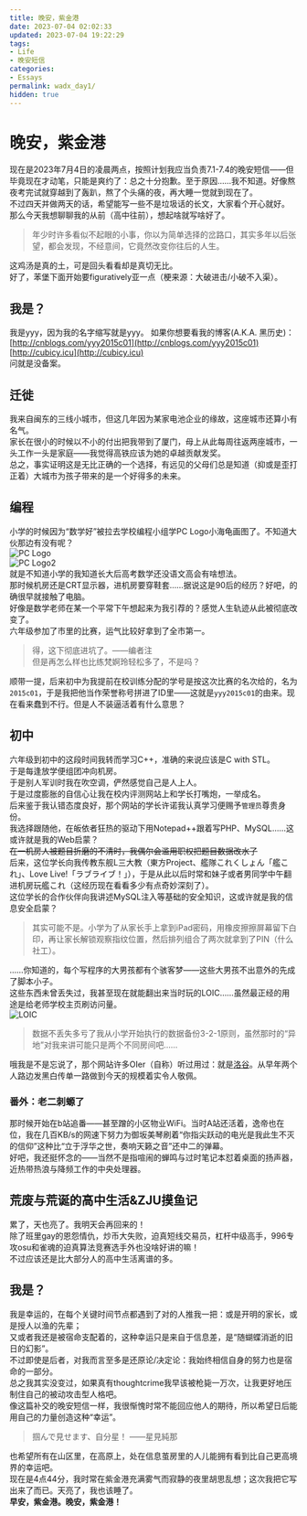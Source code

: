 ```yaml
---
title: 晚安，紫金港
date: 2023-07-04 02:02:33
updated: 2023-07-04 19:22:29
tags:
- Life
- 晚安短信
categories: 
- Essays
permalink: wadx_day1/
hidden: true
---
```

# 晚安，紫金港
现在是2023年7月4日的凌晨两点，按照计划我应当负责7.1-7.4的晚安短信——但毕竟现在才动笔，只能是爽约了：总之十分抱歉。至于原因……我不知道。好像熬夜考完试就穿越到了轰趴，熬了个头痛的夜，再大睡一觉就到现在了。  
不过四天并做两天的话，希望能写一些不是垃圾话的长文，大家看个开心就好。  
那么今天我想聊聊我的从前（高中往前），想起啥就写啥好了。  
> 年少时许多看似不起眼的小事，你以为简单选择的岔路口，其实多年以后张望，都会发现，不经意间，它竟然改变你往后的人生。  

这鸡汤是真的土，可是回头看看却是真切无比。  
好了，苯堡下面开始要figuratively亚一点（梗来源：大破进击/小破不入渠）。  
## 我是？
我是yyy，因为我的名字缩写就是yyy。
如果你想要看我的博客(A.K.A. 黑历史)：
[http://cnblogs.com/yyy2015c01](http://cnblogs.com/yyy2015c01)  
[http://cubicy.icu](http://cubicy.icu)  
问就是没备案。  
## 迁徙
我来自闽东的三线小城市，但这几年因为某家电池企业的缘故，这座城市还算小有名气。  
家长在很小的时候以不小的付出把我带到了厦门，母上从此每周往返两座城市，一头工作一头是家庭——我觉得高铁应该为她的卓越贡献发奖。  
总之，事实证明这是无比正确的一个选择，有远见的父母们总是知道（抑或是歪打正着）大城市为孩子带来的是一个好得多的未来。  
## 编程
小学的时候因为“数学好”被拉去学校编程小组学PC Logo小海龟画图了。不知道大伙那边有没有呢？  
![PC Logo](pclogo1.png)  
![PC Logo2](pclogo2.png)  
就是不知道小学的我知道长大后高考数学还没语文高会有啥想法。  
那时候机房还是CRT显示器，进机房要穿鞋套……据说这是90后的经历？好吧，的确很早就接触了电脑。  
好像是数学老师在某一个平常下午想起来为我引荐的？感觉人生轨迹从此被彻底改变了。  
六年级参加了市里的比赛，运气比较好拿到了全市第一。
> 得，这下彻底进坑了。——编者注  
> 但是再怎么样也比练梵婀玲轻松多了，不是吗？

顺带一提，后来初中为我提前在校训练分配的学号是按这次比赛的名次给的，名为`2015c01`，于是我把他当作荣誉称号拼进了ID里——这就是`yyy2015c01`的由来。现在看来蠢到不行。但是人不装逼活着有什么意思？  
## 初中
六年级到初中的这段时间我转而学习C++，准确的来说应该是C with STL。  
于是每逢放学便组团冲向机房。  
于是别人军训时我在吹空调，俨然感觉自己是人上人。  
于是过度膨胀的自信心让我在校内评测网站上和学长打嘴炮，一举成名。  
后来鉴于我认错态度良好，那个网站的学长许诺我认真学习便赐予`管理员`尊贵身份。  
我选择跟随他，在皈依者狂热的驱动下用Notepad++跟着写PHP、MySQL……这或许就是我的Web启蒙？  
~~在一机房人被题目折磨的不清时，我偶尔会滥用职权把题目数据改水了~~  
后来，这位学长向我传教东舰L三大教（東方Project、艦隊これくしょん「艦これ」、Love Live!「ラブライブ！」），于是从此以后时常和妹子或者男同学中午翻进机房玩艦これ（这经历现在看看多少有点奇妙深刻了）。  
这位学长的合作伙伴向我讲述MySQL注入等基础的安全知识，这或许就是我的信息安全启蒙？ 
> 其实可能不是。小学为了从家长手上拿到iPad密码，用橡皮擦擦屏幕留下白印，再让家长解锁观察指纹位置，然后排列组合了两次就拿到了PIN（什么社工）。
 
……你知道的，每个写程序的大男孩都有个骇客梦——这些大男孩不出意外的先成了脚本小子。  
这些东西未曾丢失过，我甚至现在就能翻出来当时玩的LOIC……虽然最正经的用途是给老师学校主页刷访问量。  
![LOIC](LOIC.png)  
> 数据不丢失多亏了我从小学开始执行的数据备份3-2-1原则，虽然那时的“异地”对我来讲可能只是两个不同房间吧……  

哦我是不是忘说了，那个网站许多OIer（自称）听过用过：就是[洛谷](https://www.luogu.com.cn)。从早年两个人路边发黑白传单一路做到今天的规模着实令人敬佩。  

### 番外：老二刺螈了
那时候开始在b站追番——甚至蹭的小区物业WiFi。当时A站还活着，逸帝也在位，我在几百KB/s的网速下努力为御坂美琴刷着“你指尖跃动的电光是我此生不灭的信仰”这种比“立于浮华之世，奏响天籁之音”还中二的弹幕。  
好吧，我还挺怀念的——当然不是指喧闹的蝉鸣与过时笔记本怼着桌面的扬声器，近热带热浪与降频工作的中央处理器。  

## 荒废与荒诞的高中生活&ZJU摸鱼记 
累了，天也亮了。我明天会再回来的！  
除了班里gay的恩怨情仇，炒币大失败，迫真短线交易员，杠杆中级高手，996专攻osu和雀魂的迫真算法竞赛选手外也没啥好讲的嘛！  
不过应该还是比大部分人的高中生活离谱的多。  
## 我是？
我是幸运的，在每个关键时间节点都遇到了对的人推我一把：或是开明的家长，或是授人以渔的先辈；  
又或者我还是被宿命支配着的，这种幸运只是来自于信息差，是“随蝴蝶消逝的旧日的幻影”。  
不过即使是后者，对我而言至多是还原论/决定论：我始终相信自身的努力也是宿命的一部分。  
总之我其实没变过，如果真有thoughtcrime我早该被枪毙一万次，让我更好地压制住自己的被动攻击型人格吧。  
像这篇补交的晚安短信一样，我很惭愧时常不能回应他人的期待，所以希望日后能用自己的力量创造这种“幸运”。  
> 掴んで見せます、自分星！
> ——星見純那

也希望所有在山区里，在高原上，处在信息茧房里的人儿能拥有看到比自己更高境界的幸运吧。  
现在是4点44分，我时常在紫金港充满雾气而寂静的夜里胡思乱想；这次我把它写出来了而已。天亮了，我也该睡了。  
**早安，紫金港。晚安，紫金港！**  
